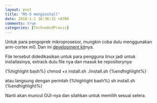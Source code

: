```yaml
---
layout: post
title: "MS-5 menginstall"
date: 2018-1-1 16:36:32 +0700
comments: true
categories: [TechneAndPraxis]
---
```


Untuk para pengoprek mikroprosesor, mungkin coba dulu menggunakan arm-cortex m0. Dan ini [development kit](http://info.arm.com/lEA180008bNQ0X1jO0i0H1S)nya. 

File tersebut didedikasikan untuk para pengguna linux jadi untuk installasinya, extrack dulu file nya dan masuk ke repositorynya

{%highlight bash%}
chmod +x install.sh
./install.sh
{%endhighlight%}

atau langsung dengan perintah 
{%highlight bash%}
sh install.sh
{%endhighlight%}

Nanti akan muncul GUI-nya dan silahkan untuk memilih sesuai selera.
